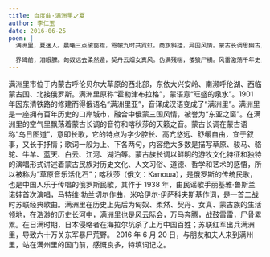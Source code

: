 ```yaml
---
title: 自度曲·满洲里之夏
author: 李仁玉
date: 2016-06-25
poem: |
  满洲里，夏迷人。晨曦三点破窗襟，霞帔九时共霓虹。商旗斜挂，异国风情。蒙古长调思幽古，喀秋莎声落满城。

  界碑前，泪眼朦。匈奴远去柔然遁，契丹云烟女真风。伪满残喘，倭狼尸横。风雷激荡千年史，自强不息大国魂。
---
```


满洲里市位于内蒙古呼伦贝尔大草原的西北部，东依大兴安岭、南濒呼伦湖、西临蒙古国、北接俄罗斯。满洲里原称“霍勒津布拉格”，蒙语意“旺盛的泉水”。1901 年因东清铁路的修建而得俄语名“满洲里亚”，音译成汉语变成了“满洲里”。满洲里是一座拥有百年历史的口岸城市，融合中俄蒙三国风情，被誉为“东亚之窗”。在满洲里的空气里飘荡着蒙古长调的音符和喀秋莎的天籁之音。蒙古长调在蒙古语称“乌日图道”，意即长歌，它的特点为字少腔长、高亢悠远、舒缓自由，宜于叙事，又长于抒情；歌词一般为上、下各两句，内容绝大多数是描写草原、骏马、骆驼、牛羊、蓝天、白云、江河、湖泊等。蒙古族长调以鲜明的游牧文化特征和独特的演唱形式讲述着蒙古民族对历史文化、人文习俗、道德、哲学和艺术的感悟，所以被称为“草原音乐活化石”；喀秋莎（俄文：Катюша），是俄罗斯的传统民歌，也是中国人乐于传唱的俄罗斯民歌，其作于 1938 年，由民谣歌手丽基雅·鲁斯兰诺娃首次演唱，马特维·勃兰切尔作曲，米哈伊尔·伊萨科夫斯基作词，是一首二战时苏联经典歌曲。满洲里在历史上先后为匈奴、柔然、契丹、女真、蒙古族的生活领地，在浩渺的历史长河中，满洲里也是风云际会，万马奔腾，战鼓雷雷，尸骨累累。在日满时期，日本侵略者在海拉尔坑杀了上万中国百姓；苏联红军出兵满洲里，导致六十万关东军暴尸荒野。 2016 年 6 月 20 日，与朋友和夫人来到满州里，站在满州里的国门前，感慨良多，特填词记之。
